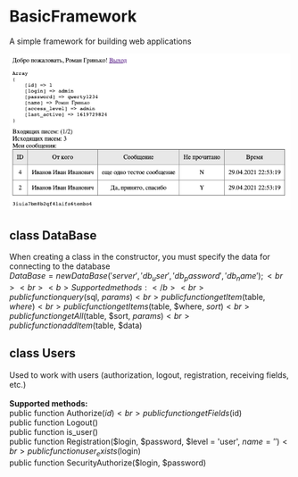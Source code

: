 # BasicFramework
A simple framework for building web applications

![alt text](user-example.png "Описание будет тут")

## class DataBase
When creating a class in the constructor, you must specify the data for connecting to the database<br>
$DataBase = new DataBase('server', 'db_user', 'db_password', 'db_name');<br>
<br>
<b>Supported methods:</b><br>
public function query($sql, $params)<br>
public function getItem($table, $where)<br>
public function getItems($table, $where, $sort)<br>
public function getAll($table, $sort, $params)<br>
public function addItem($table, $data)<br>

## class Users
Used to work with users (authorization, logout, registration, receiving fields, etc.)<br>
<br>
<b>Supported methods:</b><br>
public function Authorize($id)<br>
public function getFields($id)<br>
public function Logout()<br>
public function is_user()<br>
public function Registration($login, $password, $level = 'user', $name = '')<br>
public function user_exists($login)<br>
public function SecurityAuthorize($login, $password)<br>
<br>
